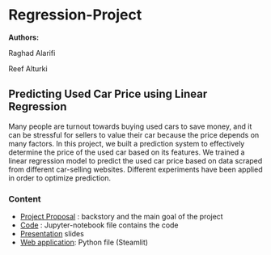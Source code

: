 # Regression-Project

**Authors:**

Raghad Alarifi

Reef Alturki


## Predicting Used Car Price using Linear Regression
Many people are turnout towards buying used cars to save money, and it can be stressful for sellers to value their car because the price depends on many factors. In this project, we built a prediction system to effectively determine the price of the used car based on its features. We trained a linear regression model to predict the used car price based on data scraped from different car-selling websites. Different experiments have been applied in order to optimize prediction.

### Content
- [Project Proposal](https://github.com/Raghad09/Regression-Project/blob/main/Project-Proposal.md) : backstory and the main goal of the project
- [Code](https://github.com/Raghad09/Regression-Project/blob/main/deliverables/project_code.ipynb) : Jupyter-notebook file contains the code
- [Presentation](https://github.com/Raghad09/Regression-Project/blob/main/deliverables/RegressionPresentation.pdf) slides
- [Web application](https://github.com/Raghad09/Regression-Project/blob/main/deliverables/used_car_price.py): Python file (Steamlit)
